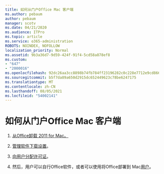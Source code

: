 ```yaml
---
title: 如何从门户Office Mac 客户端
ms.author: pebaum
author: pebaum
manager: scotv
ms.date: 04/21/2020
ms.audience: ITPro
ms.topic: article
ms.service: o365-administration
ROBOTS: NOINDEX, NOFOLLOW
localization_priority: Normal
ms.assetid: 9b3a36d7-9d59-424f-91f4-5cd58a878ef8
ms.custom:
- "647"
- "2000016"
ms.openlocfilehash: 92dc26aa3cc8898b74fb784ff23196282c0c228e7712e9cd86690ec1db63040e
ms.sourcegitcommit: b5f7da89a650d2915dc652449623c78be6247175
ms.translationtype: MT
ms.contentlocale: zh-CN
ms.lasthandoff: 08/05/2021
ms.locfileid: "54002141"
---
```

# <a name="how-to-install-mac-office-from-the-portal"></a>如何从门户Office Mac 客户端

1. [从Office卸载 2011 for Mac。](https://support.office.com/article/4bfcd230-0ea1-4656-bf30-dbfa44d358fa?wt.mc_id=Alchemy_ClientDIA)

2. [管理软件下载设置](https://docs.microsoft.com/DeployOffice/manage-software-download-settings-office-365)。

3. [向用户分配许可证](https://docs.microsoft.com/microsoft-365/admin/manage/assign-licenses-to-users)。

4. 然后，用户可以自行Office软件，或者可以使用将Office部署到 Mac[用户](https://docs.microsoft.com/DeployOffice/mac/deployment-guide-for-office-for-mac)。